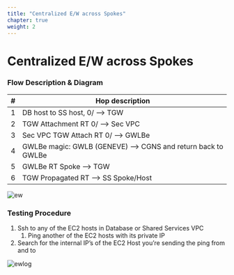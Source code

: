 ```yaml
---
title: "Centralized E/W across Spokes"
chapter: true
weight: 2
---
```


# Centralized E/W across Spokes

### Flow Description & Diagram

| #	  | Hop description                                               |
|-----|---------------------------------------------------------------|
| 1   | 	DB host to SS host, 0/ --> TGW                               |
| 2   | 	TGW Attachment RT 0/ --> Sec VPC                             |
| 3   | 	Sec VPC TGW Attach RT 0/ --> GWLBe                           |
| 4   | 	GWLBe magic: GWLB (GENEVE) --> CGNS and return back to GWLBe |
| 5   | 	GWLBe RT Spoke --> TGW                                       |
| 6   | 	TGW Propagated RT --> SS Spoke/Host                          |

![ew](https://chkp-gwlb-ws01.s3.us-west-2.amazonaws.com/images/ew.png)

### Testing Procedure 

1. Ssh to any of the EC2 hosts in Database or Shared Services VPC 
   1. Ping another of the EC2 hosts with its private IP 
2. Search for the internal IP’s of the EC2 Host you’re sending the ping from and to

![ewlog](https://chkp-gwlb-ws01.s3.us-west-2.amazonaws.com/images/ew-log.png)


